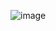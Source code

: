 ![image](https://github.com/afleones/LaravelAPI/assets/42587991/4c74f94e-a552-471b-a99e-f4698d9851b3)

